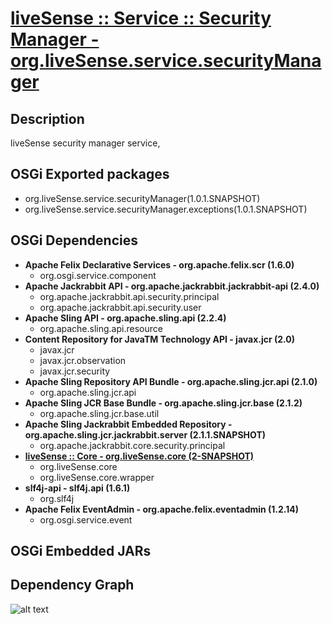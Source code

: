 # [liveSense :: Service :: Security Manager - org.liveSense.service.securityManager](http://github.com/liveSense/org.liveSense.service.securityManager)

## Description
liveSense security manager service,

## OSGi Exported packages
* org.liveSense.service.securityManager(1.0.1.SNAPSHOT)
* org.liveSense.service.securityManager.exceptions(1.0.1.SNAPSHOT)

## OSGi Dependencies
* __Apache Felix Declarative Services - org.apache.felix.scr (1.6.0)__
	* org.osgi.service.component
* __Apache Jackrabbit API - org.apache.jackrabbit.jackrabbit-api (2.4.0)__
	* org.apache.jackrabbit.api.security.principal
	* org.apache.jackrabbit.api.security.user
* __Apache Sling API - org.apache.sling.api (2.2.4)__
	* org.apache.sling.api.resource
* __Content Repository for JavaTM Technology API - javax.jcr (2.0)__
	* javax.jcr
	* javax.jcr.observation
	* javax.jcr.security
* __Apache Sling Repository API Bundle - org.apache.sling.jcr.api (2.1.0)__
	* org.apache.sling.jcr.api
* __Apache Sling JCR Base Bundle - org.apache.sling.jcr.base (2.1.2)__
	* org.apache.sling.jcr.base.util
* __Apache Sling Jackrabbit Embedded Repository - org.apache.sling.jcr.jackrabbit.server (2.1.1.SNAPSHOT)__
	* org.apache.jackrabbit.core.security.principal
* __[liveSense :: Core - org.liveSense.core (2-SNAPSHOT)](http://github.com/liveSense/org.liveSense.core)__
	* org.liveSense.core
	* org.liveSense.core.wrapper
* __slf4j-api - slf4j.api (1.6.1)__
	* org.slf4j
* __Apache Felix EventAdmin - org.apache.felix.eventadmin (1.2.14)__
	* org.osgi.service.event

## OSGi Embedded JARs

## Dependency Graph
![alt text](http://raw.github.com.everydayimmirror.in/liveSense/org.liveSense.service.securityManager/master/osgidependencies.svg "")